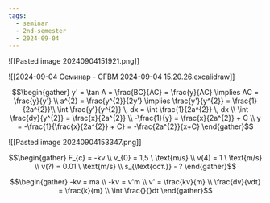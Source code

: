 ```yaml
---
tags:
  - seminar
  - 2nd-semester
  - 2024-09-04
---
```

![[Pasted image 20240904151921.png]]

![[2024-09-04 Семинар - СГВМ 2024-09-04 15.20.26.excalidraw]]

$$\begin{gather}
y' = \tan A = \frac{BC}{AC} = \frac{y}{AC} \implies AC = \frac{y}{y'} \\
a^{2} = \frac{y^{2}}{2y'} \implies \frac{y'}{y^{2}} = \frac{1}{2a^{2}}\\
\int \frac{y'}{y^{2}} \, dx = \int \frac{1}{2a^{2}} \, dx \\
\int \frac{dy}{y^{2}} = \frac{x}{2a^{2}} \\
-\frac{1}{y} = \frac{x}{2a^{2}} + C \\
y = -\frac{1}{\frac{x}{2a^{2}} + C} = -\frac{2a^{2}}{x+C}
\end{gather}$$

![[Pasted image 20240904153347.png]]

$$\begin{gather}
F_{c} = -kv \\
v_{0} = 1,5 \ \text{m/s} \\
v(4) = 1 \ \text{m/s} \\
v(?) = 0.01 \ \text{m/s} \\
s_{\text{ост.}} - ?
\end{gather}$$

$$\begin{gather}
-kv = ma \\
-kv = v'm \\
v' = \frac{kv}{m} \\
\frac{dv}{vdt} = \frac{k}{m} \\
\int \frac{}{}dt 
\end{gather}$$
